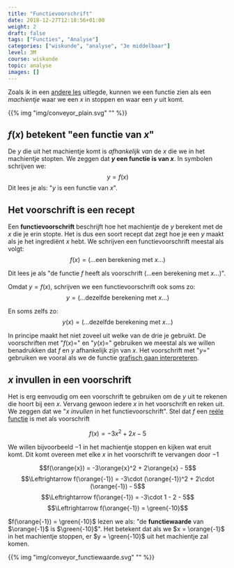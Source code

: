 ```yaml
---
title: "Functievoorschrift"
date: 2018-12-27T12:18:56+01:00
weight: 2
draft: false
tags: ["Functies", "Analyse"]
categories: ["wiskunde", "analyse", "3e middelbaar"]
level: 3M
course: wiskunde
topic: analyse
images: []
---
```

Zoals ik in een [andere les](../intro) uitlegde, kunnen we een functie zien als
een *machientje* waar we een $x$ in stoppen en waar een $y$ uit komt.

{{% img "img/conveyor_plain.svg" "" %}}

## $f(x)$ betekent "een functie van $x$"
De $y$ die uit het machientje komt is *afhankelijk van* de $x$ die we in het
machientje stopten. We zeggen dat **$y$ een functie is van $x$**. In symbolen
schrijven we:
$$y = f(x)$$
Dit lees je als: "$y$ is een functie van $x$".

## Het voorschrift is een recept
Een **functievoorschrift** beschrijft hoe het machientje de $y$ berekent met de
$x$ die je erin stopte. Het is dus een soort recept dat zegt hoe je een
$y$ maakt als je het ingrediënt $x$ hebt. We schrijven een functievoorschrift
meestal als volgt:
$$f(x) = (\ldots \text{een berekening met }x \ldots)$$

Dit lees je als "de functie $f$ heeft als voorschrift
$(\ldots \text{een berekening met }x \ldots)$".

Omdat $y = f(x)$, schrijven we een functievoorschrift ook soms zo:
$$y = (\ldots \text{dezelfde berekening met }x \ldots)$$

En soms zelfs zo:
$$y(x) = (\ldots \text{dezelfde berekening met }x \ldots)$$

In principe maakt het niet zoveel uit welke van de drie je gebruikt. De
voorschriften met "$f(x)=$" en "$y(x)=$" gebruiken we meestal als we willen
benadrukken dat $f$ en $y$ afhankelijk zijn van $x$. Het voorschrift met "$y=$"
gebruiken we vooral als we de functie [grafisch gaan interpreteren](../grafiek).

## $x$ invullen in een voorschrift
Het is erg eenvoudig om een voorschrift te gebruiken om de $y$ uit te rekenen die hoort bij een $x$.
Vervang gewoon iedere $x$ in het voorschrift en reken uit. We zeggen dat we
"$x$ *invullen* in het functievoorschrift". Stel dat $f$ een [reële
functie](../reele_functies) is met als voorschrift

$$f(x) = -3x^2 + 2x - 5$$

We willen bijvoorbeeld $-1$ in het machientje stoppen en kijken wat eruit komt.
Dit komt overeen met elke $x$ in het voorschrift te vervangen door $-1$

$$f(\orange{x}) = -3\orange{x}^2 + 2\orange{x} - 5$$
$$\Leftrightarrow f(\orange{-1}) = -3\cdot (\orange{-1})^2 + 2\cdot (\orange{-1}) - 5$$
$$\Leftrightarrow f(\orange{-1}) = -3\cdot 1 - 2 - 5$$
$$\Leftrightarrow f(\orange{-1}) = \green{-10}$$


$f(\orange{-1}) = \green{-10}$ lezen we als: "de **functiewaarde** van
$\orange{-1}$ is $\green{-10}$". Het betekent dat als we $x = \orange{-1}$ in het
machientje stoppen, er $y = \green{-10}$ uit het machientje zal komen.

{{% img "img/conveyor_functiewaarde.svg" "" %}}
